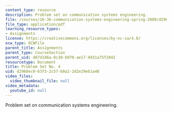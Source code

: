 ```yaml
---
content_type: resource
description: Problem set on communication systems engineering.
file: /courses/16-36-communication-systems-engineering-spring-2009/d2960ec063f32c57b0a22d2e29eb1a48_MIT16_36s09_assn04.pdf
file_type: application/pdf
learning_resource_types:
- Assignments
license: https://creativecommons.org/licenses/by-nc-sa/4.0/
ocw_type: OCWFile
parent_title: Assignments
parent_type: CourseSection
parent_uid: d87d186a-8c38-b970-ae17-9431a75f2842
resourcetype: Document
title: Problem Set No. 4
uid: d2960ec0-63f3-2c57-b0a2-2d2e29eb1a48
video_files:
  video_thumbnail_file: null
video_metadata:
  youtube_id: null
---
```

Problem set on communication systems engineering.